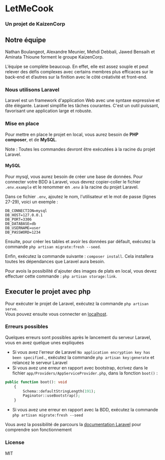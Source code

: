 # LetMeCook
### Un projet de KaizenCorp

## Notre équipe

Nathan Boulangeot, Alexandre Meunier, Mehdi Debbali, Jawed Bensaih et Aminata Thioune forment le groupe KaizenCorp.

L’équipe se complète beaucoup. En effet, elle est assez souple et peut relever des défis complexes avec certains membres plus efficaces sur le back-end et d’autres sur la finition avec le côté créativité et front-end.


### Nous utilisons Laravel

Laravel est un framework d'application Web avec une syntaxe expressive et dite élégante.
Laravel simplifie les tâches courantes. C'est un outil puissant, favorisant une application large et robuste.

### Mise en place

Pour mettre en place le projet en local, vous aurez besoin de **PHP composer**, et de **MySQL**. 

Note : Toutes les commandes devront être exécutées à la racine du projet Laravel.

#### MySQL
Pour mysql, vous aurez besoin de créer une base de données. 
Pour connecter votre BDD à Laravel, vous devrez copier-coller le fichier `.env.example` et le renommer en `.env` à la racine du projet Laravel.

Dans ce fichier `.env`, ajoutez le nom, l'utilisateur et le mot de passe (lignes 27-29), voici un exemple :  
```
DB_CONNECTION=mysql
DB_HOST=127.0.0.1
DB_PORT=3306
DB_DATABASE=db
DB_USERNAME=user
DB_PASSWORD=1234
```
Ensuite, pour créer les tables et avoir les données par défault, exécutez la commande `php artisan migrate:fresh --seed`.

Enfin, exécutez la commande suivante : `composer install`.
Cela installera toutes les dépendances que Laravel aura besoin.

Pour avois la possibilité d'ajouter des images de plats en local, vous devez effectuer cette commande : `php artisan storage:link`.

## Executer le projet avec php
Pour exécuter le projet de Laravel, exécutez la commande `php artisan serve`.  
Vous pouvez ensuite vous connecter en [localhost](http://127.0.0.1:8000/).

### Erreurs possibles

Quelques erreurs sont possibles après le lancement du serveur Laravel, vous en avez quelque unes expliquées
- Si vous avez l'erreur de Laravel `No application encryption key has been specified.`, exécutez la commande `php artisan key:generate` et relancez le serveur Laravel
- Si vous avez une erreur en rapport avec bootstrap, écrivez dans le fichier `app/Providers/AppServiceProvider.php`, dans la fonction `boot()` :
```php
public function boot(): void
    {
        Schema::defaultStringLength(191);
        Paginator::useBootstrap();
    }
```
- Si vous avez une erreur en rapport avec la BDD, exécutez la commande `php artisan migrate:fresh --seed`

Vous avez la possibilité de parcours la [documentation Laravel](https://laravel.com/docs/11.x) pour comprendre son fonctionnement

### License

MIT
